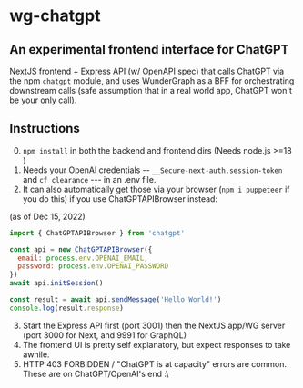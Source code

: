 # wg-chatgpt

## An experimental frontend interface for ChatGPT
NextJS frontend + Express API (w/ OpenAPI spec) that calls ChatGPT via the npm ```chatgpt``` module, and uses WunderGraph as a BFF for orchestrating downstream calls (safe assumption that in a real world app, ChatGPT won't be your only call).

## Instructions
0. ```npm install``` in both the backend and frontend dirs (Needs node.js >=18 )
1. Needs your OpenAI credentials -- ```__Secure-next-auth.session-token``` and ```cf_clearance``` --- in an .env file. 
2. It can also automatically get those via your browser (```npm i puppeteer``` if you do this) if you use ChatGPTAPIBrowser instead:

(as of Dec 15, 2022)
```javascript
import { ChatGPTAPIBrowser } from 'chatgpt'

const api = new ChatGPTAPIBrowser({
  email: process.env.OPENAI_EMAIL,
  password: process.env.OPENAI_PASSWORD
})
await api.initSession()

const result = await api.sendMessage('Hello World!')
console.log(result.response)
```

3. Start the Express API first (port 3001) then the NextJS app/WG server (port 3000 for Next, and 9991 for GraphQL) 
4. The frontend UI is pretty self explanatory, but expect responses to take awhile. 
5. HTTP 403 FORBIDDEN / "ChatGPT is at capacity" errors are common. These are on ChatGPT/OpenAI's end :\
